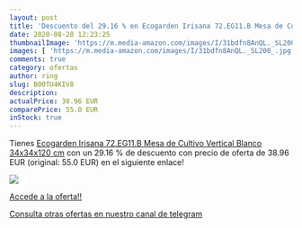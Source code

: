 ```yaml
---
layout: post
title: 'Descuento del 29.16 % en Ecogarden Irisana 72.EG11.B Mesa de Cult'
date: 2020-08-28 12:23:25
thumbnailImage: 'https://m.media-amazon.com/images/I/31bdfn8AnQL._SL200_.jpg'
images: [ 'https://m.media-amazon.com/images/I/31bdfn8AnQL._SL200_.jpg' ]
comments: true
category: ofertas
author: ring
slug: B00TU4KIV8
description:
actualPrice: 38.96 EUR
comparePrice: 55.0 EUR
inStock: true
---
```


Tienes [Ecogarden Irisana 72.EG11.B Mesa de Cultivo Vertical  Blanco  34x34x120 cm](https://www.amazon.com/dp/B00TU4KIV8/?tag=redken08-20) con un 29.16 % de descuento con precio de oferta de 38.96 EUR (original: 55.0 EUR) en el siguiente enlace!

[![](https://m.media-amazon.com/images/I/31bdfn8AnQL._SL200_.jpg)](https://www.amazon.com/dp/B00TU4KIV8/?tag=redken08-20)

[Accede a la oferta!!](https://www.amazon.com/dp/B00TU4KIV8/?tag=redken08-20)

[Consulta otras ofertas en nuestro canal de telegram](https://t.me/s/ofertas25)
